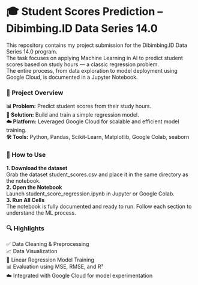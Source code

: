 # **🎓 Student Scores Prediction – Dibimbing.ID Data Series 14.0**
This repository contains my project submission for the Dibimbing.ID Data Series 14.0 program.  
The task focuses on applying Machine Learning in AI to predict student scores based on study hours — a classic regression problem.  
The entire process, from data exploration to model deployment using Google Cloud, is documented in a Jupyter Notebook.

### **📁 Project Overview**
**📊 Problem:** Predict student scores from their study hours.  
**🤖 Solution:** Build and train a simple regression model.  
**☁️ Platform:** Leveraged Google Cloud for scalable and efficient model training.  
**🛠️ Tools:** Python, Pandas, Scikit-Learn, Matplotlib, Google Colab, seaborn  
  
### **📌 How to Use**
**1. Download the dataset**  
  Grab the dataset student_scores.csv and place it in the same directory as the notebook.  
**2. Open the Notebook**  
  Launch student_score_regression.ipynb in Jupyter or Google Colab.  
**3. Run All Cells**  
  The notebook is fully documented and ready to run. Follow each section to understand the ML process.
  
### **🔍 Highlights**
✅ Data Cleaning & Preprocessing  
📈 Data Visualization  
🧠 Linear Regression Model Training  
📊 Evaluation using MSE, RMSE, and R²  
☁️ Integrated with Google Cloud for model experimentation  
